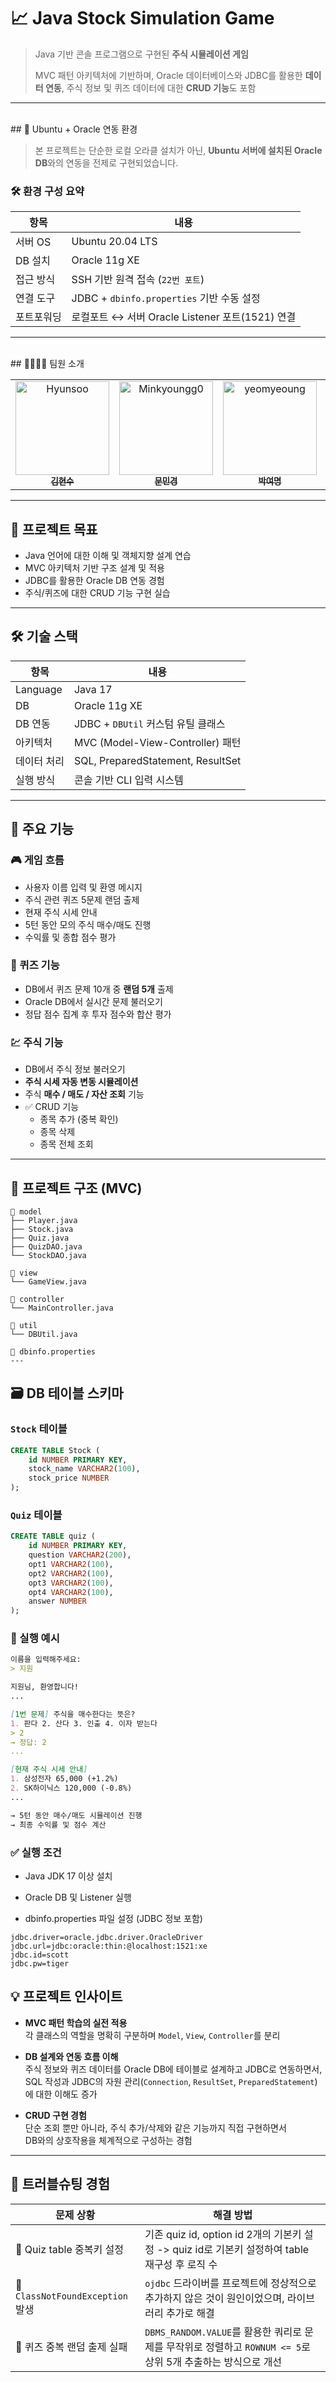 # 📈 Java Stock Simulation Game

> Java 기반 콘솔 프로그램으로 구현된 **주식 시뮬레이션 게임**
> 
> MVC 패턴 아키텍처에 기반하며, Oracle 데이터베이스와 JDBC를 활용한 **데이터 연동**,
> 주식 정보 및 퀴즈 데이터에 대한 **CRUD 기능**도 포함
---
<br>
## 📡 Ubuntu + Oracle 연동 환경

> 본 프로젝트는 단순한 로컬 오라클 설치가 아닌, **Ubuntu 서버에 설치된 Oracle DB**와의 연동을 전제로 구현되었습니다.

### 🛠 환경 구성 요약

| 항목         | 내용                                                   |
|--------------|--------------------------------------------------------|
| 서버 OS      | Ubuntu 20.04 LTS                                       |
| DB 설치      | Oracle 11g XE                                          |
| 접근 방식    | SSH 기반 원격 접속 (`22번 포트`)                      |
| 연결 도구    | JDBC + `dbinfo.properties` 기반 수동 설정             |
| 포트포워딩   | 로컬포트 ↔ 서버 Oracle Listener 포트(1521) 연결       |

---
<br>
## 👨‍👩‍👧‍👦 팀원 소개

<table>
  <tr>
    <td align="center">
      <a href="https://github.com/Hyunsoo1998">
        <img src="https://avatars.githubusercontent.com/Hyunsoo1998" width="150px;" alt="Hyunsoo"/><br />
        <sub><b>김현수</b></sub>
      </a>
    </td>
    <td align="center">
      <a href="https://github.com/Minkyoungg0">
        <img src="https://avatars.githubusercontent.com/Minkyoungg0" width="150px;" alt="Minkyoungg0"/><br />
        <sub><b>문민경</b></sub>
      </a>
    </td>
    <td align="center">
      <a href="https://github.com/yeomyeoung">
        <img src="https://avatars.githubusercontent.com/yeomyeoung" width="150px;" alt="yeomyeoung"/><br />
        <sub><b>박여명</b></sub>
      </a>
    </td>
    <td align="center">
      <a href="https://github.com/bbo9866">
        <img src="https://avatars.githubusercontent.com/bbo9866" width="150px;" alt="bbo9866"/><br />
        <sub><b>박지원</b></sub>
      </a>
    </td>
  </tr>
</table>

---

## 🎯 프로젝트 목표

- Java 언어에 대한 이해 및 객체지향 설계 연습
- MVC 아키텍처 기반 구조 설계 및 적용
- JDBC를 활용한 Oracle DB 연동 경험
- 주식/퀴즈에 대한 CRUD 기능 구현 실습

---

## 🛠️ 기술 스택

| 항목        | 내용                                 |
|-------------|--------------------------------------|
| Language    | Java 17                              |
| DB          | Oracle 11g XE                        |
| DB 연동     | JDBC + `DBUtil` 커스텀 유틸 클래스   |
| 아키텍처    | MVC (Model-View-Controller) 패턴     |
| 데이터 처리 | SQL, PreparedStatement, ResultSet    |
| 실행 방식   | 콘솔 기반 CLI 입력 시스템            |

---

## 📌 주요 기능

### 🎮 게임 흐름
- 사용자 이름 입력 및 환영 메시지
- 주식 관련 퀴즈 5문제 랜덤 출제
- 현재 주식 시세 안내
- 5턴 동안 모의 주식 매수/매도 진행
- 수익률 및 종합 점수 평가

### 🧠 퀴즈 기능
- DB에서 퀴즈 문제 10개 중 **랜덤 5개** 출제
- Oracle DB에서 실시간 문제 불러오기
- 정답 점수 집계 후 투자 점수와 합산 평가

### 💹 주식 기능
- DB에서 주식 정보 불러오기
- **주식 시세 자동 변동 시뮬레이션**
- 주식 **매수 / 매도 / 자산 조회** 기능
- ✅ CRUD 기능
  - 종목 추가 (중복 확인)
  - 종목 삭제
  - 종목 전체 조회

---

## 📂 프로젝트 구조 (MVC)

```
📁 model
├── Player.java
├── Stock.java
├── Quiz.java
├── QuizDAO.java
└── StockDAO.java

📁 view
└── GameView.java

📁 controller
└── MainController.java

📁 util
└── DBUtil.java

📄 dbinfo.properties
---
```

## 🗃️ DB 테이블 스키마

### `Stock` 테이블

```sql
CREATE TABLE Stock (
    id NUMBER PRIMARY KEY,
    stock_name VARCHAR2(100),
    stock_price NUMBER
);
```

### `Quiz` 테이블
```sql
CREATE TABLE quiz (
    id NUMBER PRIMARY KEY,
    question VARCHAR2(200),
    opt1 VARCHAR2(100),
    opt2 VARCHAR2(100),
    opt3 VARCHAR2(100),
    opt4 VARCHAR2(100),
    answer NUMBER
);
```

### 🧪 실행 예시
```Markdown
이름을 입력해주세요:
> 지원

지원님, 환영합니다!
...

[1번 문제] 주식을 매수한다는 뜻은?
1. 판다 2. 산다 3. 인출 4. 이자 받는다
> 2
→ 정답: 2
...

[현재 주식 시세 안내]
1. 삼성전자 65,000 (+1.2%)
2. SK하이닉스 120,000 (-0.8%)
...

→ 5턴 동안 매수/매도 시뮬레이션 진행
→ 최종 수익률 및 점수 계산
```

### ✅ 실행 조건
- Java JDK 17 이상 설치

- Oracle DB 및 Listener 실행

- dbinfo.properties 파일 설정 (JDBC 정보 포함)

``` properties
jdbc.driver=oracle.jdbc.driver.OracleDriver
jdbc.url=jdbc:oracle:thin:@localhost:1521:xe
jdbc.id=scott
jdbc.pw=tiger
```

## 💡 프로젝트 인사이트

- **MVC 패턴 학습의 실전 적용**  
  각 클래스의 역할을 명확히 구분하며 `Model`, `View`, `Controller`를 분리

- **DB 설계와 연동 흐름 이해**  
  주식 정보와 퀴즈 데이터를 Oracle DB에 테이블로 설계하고 JDBC로 연동하면서,  
  SQL 작성과 JDBC의 자원 관리(`Connection`, `ResultSet`, `PreparedStatement`)에 대한 이해도 증가

- **CRUD 구현 경험**  
  단순 조회 뿐만 아니라, 주식 추가/삭제와 같은 기능까지 직접 구현하면서  
  DB와의 상호작용을 체계적으로 구성하는 경험
  
---

## 🧯 트러블슈팅 경험

| 문제 상황 | 해결 방법 |
|-----------|-----------|
| 🔻 Quiz table 중복키 설정 | 기존 quiz id, option id 2개의 기본키 설정 -> quiz id로 기본키 설정하여 table 재구성 후 로직 수 |
| 🔻 `ClassNotFoundException` 발생 | `ojdbc` 드라이버를 프로젝트에 정상적으로 추가하지 않은 것이 원인이었으며, 라이브러리 추가로 해결 |
| 🔻 퀴즈 중복 랜덤 출제 실패 | `DBMS_RANDOM.VALUE`를 활용한 쿼리로 문제를 무작위로 정렬하고 `ROWNUM <= 5`로 상위 5개 추출하는 방식으로 개선 |
